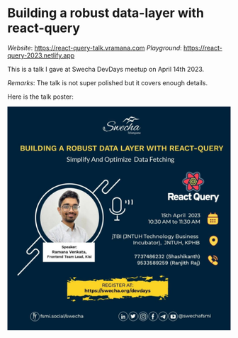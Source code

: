# Building a robust data-layer with react-query

*Website*: https://react-query-talk.vramana.com
*Playground*: https://react-query-2023.netlify.app

This is a talk I gave at Swecha DevDays meetup on April 14th 2023.

*Remarks*: The talk is not super polished but it covers enough details.

Here is the talk poster:

![image](./talk-invitation.jpg)
